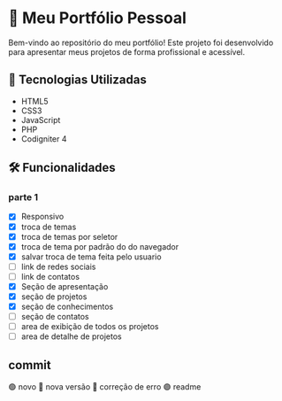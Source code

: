 # 💼 Meu Portfólio Pessoal

Bem-vindo ao repositório do meu portfólio! Este projeto foi desenvolvido para apresentar meus projetos de forma profissional e acessível.

## 🚀 Tecnologias Utilizadas

- HTML5
- CSS3
- JavaScript
- PHP
- Codigniter 4

## 🛠️ Funcionalidades

### parte 1
- [x] Responsivo
- [x] troca de temas
- [x] troca de temas por seletor
- [x] troca de tema por padrão do do navegador
- [x] salvar troca de tema feita pelo usuario
- [ ] link de redes sociais
- [ ] link de contatos
- [x] Seção de apresentação
- [x] seção de projetos
- [x] seção de conhecimentos
- [ ] seção de contatos
- [ ] area de exibição de todos os projetos
- [ ] area de detalhe de projetos
  
## commit
🟢 novo
🔵 nova versão
🔴 correção de erro
🟣 readme

